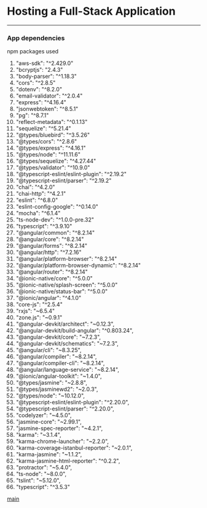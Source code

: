 # Hosting a Full-Stack Application



---



### App dependencies

npm packages used

1. "aws-sdk": "^2.429.0"
1. "bcryptjs": "2.4.3"
1. "body-parser": "^1.18.3"
1. "cors": "^2.8.5"
1. "dotenv": "^8.2.0"
1. "email-validator": "^2.0.4"
1. "express": "^4.16.4"
1. "jsonwebtoken": "^8.5.1"
1. "pg": "^8.7.1"
1. "reflect-metadata": "^0.1.13"
1. "sequelize": "^5.21.4"
1. "@types/bluebird": "^3.5.26"
1. "@types/cors": "^2.8.6"
1. "@types/express": "^4.16.1"
1. "@types/node": "^11.11.6"
1. "@types/sequelize": "^4.27.44"
1. "@types/validator": "^10.9.0"
1. "@typescript-eslint/eslint-plugin": "^2.19.2"
1. "@typescript-eslint/parser": "^2.19.2"
1. "chai": "^4.2.0"
1. "chai-http": "^4.2.1"
1. "eslint": "^6.8.0"
1. "eslint-config-google": "^0.14.0"
1. "mocha": "^6.1.4"
1. "ts-node-dev": "^1.0.0-pre.32"
1. "typescript": "^3.9.10"
1. "@angular/common": "^8.2.14"
1. "@angular/core": "^8.2.14"
1. "@angular/forms": "^8.2.14"
1. "@angular/http": "^7.2.16"
1. "@angular/platform-browser": "^8.2.14"
1. "@angular/platform-browser-dynamic": "^8.2.14"
1. "@angular/router": "^8.2.14"
1. "@ionic-native/core": "^5.0.0"
1. "@ionic-native/splash-screen": "^5.0.0"
1. "@ionic-native/status-bar": "^5.0.0"
1. "@ionic/angular": "^4.1.0"
1. "core-js": "^2.5.4"
1. "rxjs": "~6.5.4"
1. "zone.js": "~0.9.1"
1. "@angular-devkit/architect": "~0.12.3",
1. "@angular-devkit/build-angular": "^0.803.24",
1. "@angular-devkit/core": "~7.2.3",
1. "@angular-devkit/schematics": "~7.2.3",
1. "@angular/cli": "~8.3.25",
1. "@angular/compiler": "~8.2.14",
1. "@angular/compiler-cli": "~8.2.14",
1. "@angular/language-service": "~8.2.14",
1. "@ionic/angular-toolkit": "~1.4.0",
1. "@types/jasmine": "~2.8.8",
1. "@types/jasminewd2": "~2.0.3",
1. "@types/node": "~10.12.0",
1. "@typescript-eslint/eslint-plugin": "^2.20.0",
1. "@typescript-eslint/parser": "^2.20.0",
1. "codelyzer": "~4.5.0",
1. "jasmine-core": "~2.99.1",
1. "jasmine-spec-reporter": "~4.2.1",
1. "karma": "~3.1.4",
1. "karma-chrome-launcher": "~2.2.0",
1. "karma-coverage-istanbul-reporter": "~2.0.1",
1. "karma-jasmine": "~1.1.2",
1. "karma-jasmine-html-reporter": "^0.2.2",
1. "protractor": "~5.4.0",
1. "ts-node": "~8.0.0",
1. "tslint": "~5.12.0",
1. "typescript": "^3.5.3"


[main](../README.md)
